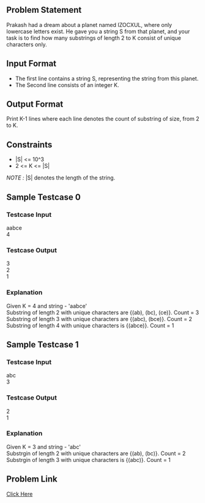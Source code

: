 ## Problem Statement

Prakash had a dream about a planet named IZOCXUL, where only lowercase letters exist. 
He gave you a string S from that planet, and your task is to find how many substrings of length 2 to K consist of unique characters only.

## Input Format

- The first line contains a string S, representing the string from this planet.
- The Second line consists of an integer K.

## Output Format
Print K-1 lines where each line denotes the count of substring of size, from 2 to K.

## Constraints

- |S| <= 10^3
- 2 <= K <= |S|

_NOTE :_ |S| denotes the length of the string.

## Sample Testcase 0

### Testcase Input

aabce
<br> 4

### Testcase Output

3 <br>
2 <br>
1

### Explanation

Given K = 4 and string - 'aabce' <br>
Substring of length 2 with unique characters are {(ab), (bc), (ce)}. Count = 3
<br> Substring of length 3 with unique characters are {(abc), (bce)}. Count = 2
<br> Substring of length 4 with unique characters is {(abce)}. Count = 1

## Sample Testcase 1

### Testcase Input

abc
<br> 3

### Testcase Output

2 <br>
1

### Explanation

Given K = 3 and string - 'abc' <br>
Substrgin of length 2 with unique characters are {(ab), (bc)}. Count = 2
<br> Substrgin of length 3 with unique characters is {(abc)}. Count = 1

## Problem Link 

[Click Here](https://unstop.com/courses/unstop-practice-interview-pep/30-days-dsa-bootcamp/day-strings-basics-37781/coding-question-37783/)
